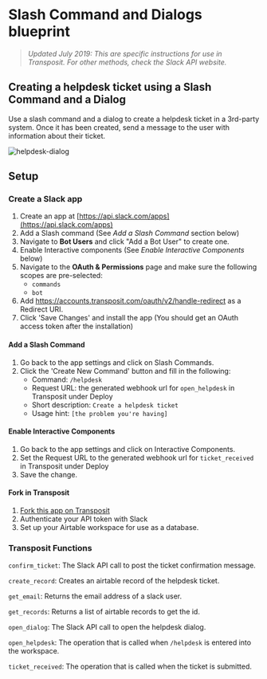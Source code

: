 # Slash Command and Dialogs blueprint

> _Updated July 2019: This are specific instructions for use in Transposit. For other methods, check the Slack API website._

## Creating a helpdesk ticket using a Slash Command and a Dialog

Use a slash command and a dialog to create a helpdesk ticket in a 3rd-party system. Once it has been created, send a message to the user with information about their ticket.

![helpdesk-dialog](https://user-images.githubusercontent.com/700173/30929774-5fe9f0e2-a374-11e7-958e-0d8c362f89a3.gif)

## Setup

### Create a Slack app

1. Create an app at [https://api.slack.com/apps](https://api.slack.com/apps)
2. Add a Slash command (See _Add a Slash Command_ section below)
3. Navigate to **Bot Users** and click "Add a Bot User" to create one.
4. Enable Interactive components (See _Enable Interactive Components_ below)
5. Navigate to the **OAuth & Permissions** page and make sure the following scopes are pre-selected:
   - `commands`
   - `bot`
6. Add https://accounts.transposit.com/oauth/v2/handle-redirect as a Redirect URI.
7. Click 'Save Changes' and install the app (You should get an OAuth access token after the installation)

#### Add a Slash Command

1. Go back to the app settings and click on Slash Commands.
1. Click the 'Create New Command' button and fill in the following:
   - Command: `/helpdesk`
   - Request URL: the generated webhook url for `open_helpdesk` in Transposit under Deploy
   - Short description: `Create a helpdesk ticket`
   - Usage hint: `[the problem you're having]`

#### Enable Interactive Components

1. Go back to the app settings and click on Interactive Components.
2. Set the Request URL to the generated webhook url for `ticket_received` in Transposit under Deploy
3. Save the change.

#### Fork in Transposit

1. [Fork this app on Transposit](https://console.transposit.com/t/transposit-sample/slack_slash_command_dialog?readme=true)
2. Authenticate your API token with Slack
3. Set up your Airtable workspace for use as a database.

### Transposit Functions

`confirm_ticket`: The Slack API call to post the ticket confirmation message.

`create_record`: Creates an airtable record of the helpdesk ticket.

`get_email`: Returns the email address of a slack user.

`get_records`: Returns a list of airtable records to get the id.

`open_dialog`: The Slack API call to open the helpdesk dialog.

`open_helpdesk`: The operation that is called when `/helpdesk` is entered into the workspace.

`ticket_received`: The operation that is called when the ticket is submitted.
